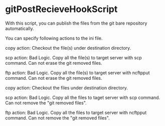 gitPostRecieveHookScript
========================

With this script, you can publish the files from the git bare repository automatically.

You can specify following actions to the ini file.

copy action:
   Checkout the file(s) under destination directory.

scp action:
   Bad Logic.
   Copy all the file(s) to target server with scp command.
   Can not erase the git removed files.

ftp action:
   Bad Logic.
   Copy all the file(s) to target server with ncftpput command.
   Can not erase the git removed files.

copy action:
   Checkout the files under destination directory.

scp action:
   Bad Logic.
    Copy all the files to taget server with scp command.
    Can not remove the "git removed files".

ftp action:
    Bad Logic.
    Copy all the files to target server with ncftpput command.
    Can not remove the "git removed files".
